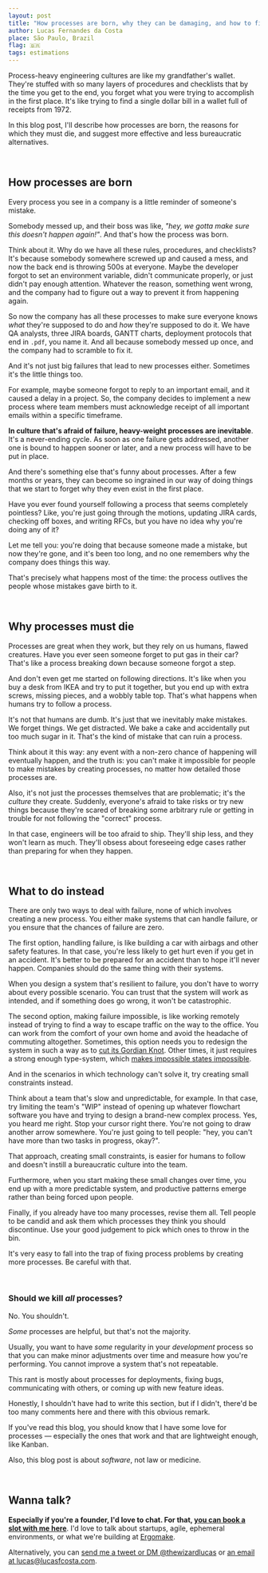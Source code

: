 ```yaml
---
layout: post
title: "How processes are born, why they can be damaging, and how to fix them"
author: Lucas Fernandes da Costa
place: São Paulo, Brazil
flag: 🇧🇷
tags: estimations
---
```


Process-heavy engineering cultures are like my grandfather's wallet. They're stuffed with so many layers of procedures and checklists that by the time you get to the end, you forget what you were trying to accomplish in the first place. It's like trying to find a single dollar bill in a wallet full of receipts from 1972.

In this blog post, I'll describe how processes are born, the reasons for which they must die, and suggest more effective and less bureaucratic alternatives.

<br>

## How processes are born

Every process you see in a company is a little reminder of someone's mistake.

Somebody messed up, and their boss was like, _"hey, we gotta make sure this doesn't happen again!"_. And that's how the process was born.

Think about it. Why do we have all these rules, procedures, and checklists? It's because somebody somewhere screwed up and caused a mess, and now the back end is throwing 500s at everyone. Maybe the developer forgot to set an environment variable, didn't communicate properly, or just didn't pay enough attention. Whatever the reason, something went wrong, and the company had to figure out a way to prevent it from happening again.

So now the company has all these processes to make sure everyone knows _what_ they're supposed to do and _how_ they're supposed to do it. We have QA analysts, three JIRA boards, GANTT charts, deployment protocols that end in `.pdf`, you name it. And all because somebody messed up once, and the company had to scramble to fix it.

And it's not just big failures that lead to new processes either. Sometimes it's the little things too.

For example, maybe someone forgot to reply to an important email, and it caused a delay in a project. So, the company decides to implement a new process where team members must acknowledge receipt of all important emails within a specific timeframe.

**In culture that's afraid of failure, heavy-weight processes are inevitable**. It's a never-ending cycle. As soon as one failure gets addressed, another one is bound to happen sooner or later, and a new process will have to be put in place.

And there's something else that's funny about processes. After a few months or years, they can become so ingrained in our way of doing things that we start to forget why they even exist in the first place.

Have you ever found yourself following a process that seems completely pointless? Like, you're just going through the motions, updating JIRA cards, checking off boxes, and writing RFCs, but you have no idea why you're doing any of it?

Let me tell you: you're doing that because someone made a mistake, but now they're gone, and it's been too long, and no one remembers why the company does things this way.

That's precisely what happens most of the time: the process outlives the people whose mistakes gave birth to it.

<br>

## Why processes must die

Processes are great when they work, but they rely on us humans, flawed creatures. Have you ever seen someone forget to put gas in their car? That's like a process breaking down because someone forgot a step.

And don't even get me started on following directions. It's like when you buy a desk from IKEA and try to put it together, but you end up with extra screws, missing pieces, and a wobbly table top. That's what happens when humans try to follow a process.

It's not that humans are dumb. It's just that we inevitably make mistakes. We forget things. We get distracted. We bake a cake and accidentally put too much sugar in it. That's the kind of mistake that can ruin a process.

Think about it this way: any event with a non-zero chance of happening will eventually happen, and the truth is: you can't make it impossible for people to make mistakes by creating processes, no matter how detailed those processes are.

Also, it's not just the processes themselves that are problematic; it's the _culture_ they create. Suddenly, everyone's afraid to take risks or try new things because they're scared of breaking some arbitrary rule or getting in trouble for not following the "correct" process.

In that case, engineers will be too afraid to ship. They'll ship less, and they won't learn as much. They'll obsess about foreseeing edge cases rather than preparing for when they happen.


<br>

## What to do instead

There are only two ways to deal with failure, none of which involves creating a new process. You either make systems that can handle failure, or you ensure that the chances of failure are zero.

The first option, handling failure, is like building a car with airbags and other safety features. In that case, you're less likely to get hurt even if you get in an accident. It's better to be prepared for an accident than to hope it'll never happen. Companies should do the same thing with their systems.

When you design a system that's resilient to failure, you don't have to worry about every possible scenario. You can trust that the system will work as intended, and if something does go wrong, it won't be catastrophic.

The second option, making failure impossible, is like working remotely instead of trying to find a way to escape traffic on the way to the office. You can work from the comfort of your own home and avoid the headache of commuting altogether. Sometimes, this option needs you to redesign the system in such a way as to [cut its Gordian Knot](https://en.wikipedia.org/wiki/Gordian_Knot). Other times, it just requires a strong enough type-system, which [makes impossible states impossible](https://www.youtube.com/watch?v=IcgmSRJHu_8).

And in the scenarios in which technology can't solve it, try creating small constraints instead.

Think about a team that's slow and unpredictable, for example. In that case, try limiting the team's "WIP" instead of opening up whatever flowchart software you have and trying to design a brand-new complex process. Yes, you heard me right. Stop your cursor right there. You're not going to draw another arrow somewhere. You're just going to tell people: "hey, you can't have more than two tasks in progress, okay?".

That approach, creating small constraints, is easier for humans to follow and doesn't instill a bureaucratic culture into the team.

Furthermore, when you start making these small changes over time, you end up with a more predictable system, and productive patterns emerge rather than being forced upon people.

Finally, if you already have too many processes, revise them all. Tell people to be candid and ask them which processes they think you should discontinue. Use your good judgement to pick which ones to throw in the bin.

It's very easy to fall into the trap of fixing process problems by creating more processes. Be careful with that.

<br>

### Should we kill _all_ processes?

No. You shouldn't.

_Some_ processes are helpful, but that's not the majority.

Usually, you want to have _some_ regularity in your _development_ process so that you can make minor adjustments over time and measure how you're performing. You cannot improve a system that's not repeatable.

This rant is mostly about processes for deployments, fixing bugs, communicating with others, or coming up with new feature ideas.

Honestly, I shouldn't have had to write this section, but if I didn't, there'd be too many comments here and there with this obvious remark.

If you've read this blog, you should know that I have some love for processes — especially the ones that work and that are lightweight enough, like Kanban.

Also, this blog post is about _software_, not law or medicine.

<br>

## Wanna talk?

**Especially if you're a founder, I'd love to chat. For that, <a onclick="sa_event('calendly-processes')" target="_blank" href="https://calendly.com/lucasfcosta/1-1-with-lucas">you can book a slot with me here</a>**. I'd love to talk about startups, agile, ephemeral environments, or what we're building at [Ergomake](www.ergomake.dev).

Alternatively, you can [send me a tweet or DM @thewizardlucas](https://twitter.com/thewizardlucas) or [an email at lucas@lucasfcosta.com](mailto:lucas@lucasfcosta.com).
